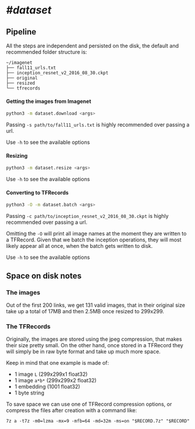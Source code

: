 # *#dataset*

## Pipeline

All the steps are independent and persisted on the disk, the default and
recommended folder structure is:

```
~/imagenet
├── fall11_urls.txt
├── inception_resnet_v2_2016_08_30.ckpt
├── original
├── resized
└── tfrecords
```

#### Getting the images from Imagenet

```bash
python3 -m dataset.download <args>
```

Passing `-s path/to/fall11_urls.txt` is highly recommended over passing a url.

Use `-h` to see the available options

#### Resizing

```bash
python3 -m dataset.resize <args>
```

Use `-h` to see the available options

#### Converting to TFRecords

```bash
python3 -O -m dataset.batch <args>
```

Passing `-c path/to/inception_resnet_v2_2016_08_30.ckpt` is highly recommended
over passing a url.

Omitting the `-O` will print all image names at the moment they are written to
a TFRecord. Given that we batch the inception operations, they will most likely
appear all at once, when the batch gets written to disk.

Use `-h` to see the available options

## Space on disk notes

### The images

Out of the first 200 links, we get 131 valid images, that in their original
size take up a total of 17MB and then 2.5MB once resized to 299x299.

### The TFRecords

Originally, the images are stored using the jpeg compression, that makes their
size pretty small. On the other hand, once stored in a TFRecord they will simply
be in raw byte format and take up much more space.

Keep in mind that one example is made of:
- 1 image `L` (299x299x1 float32)
- 1 image `a*b*` (299x299x2 float32)
- 1 embedding (1001 float32)
- 1 byte string

To save space we can use one of TFRecord compression options, or compress the
files after creation with a command like:

```
7z a -t7z -m0=lzma -mx=9 -mfb=64 -md=32m -ms=on "$RECORD.7z" "$RECORD"
```